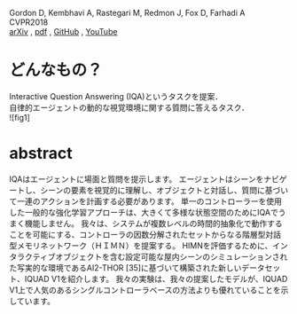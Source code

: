 Gordon D, Kembhavi A, Rastegari M, Redmon J, Fox D, Farhadi A  
CVPR2018  
[arXiv](https://arxiv.org/abs/1712.03316) , [pdf](https://arxiv.org/pdf/1712.03316.pdf) , [GitHub](https://github.com/danielgordon10/thor-iqa-cvpr-2018) , [YouTube](https://www.youtube.com/watch?v=pXd3C-1jr98&feature=youtu.be)

# どんなもの？
Interactive Question Answering (IQA)というタスクを提案．  
自律的エージェントの動的な視覚環境に関する質問に答えるタスク．  
![fig1]

# abstract
IQAはエージェントに場面と質問を提示します。 エージェントはシーンをナビゲートし、シーンの要素を視覚的に理解し、オブジェクトと対話し、質問に基づいて一連のアクションを計画する必要があります。 単一のコントローラーを使用した一般的な強化学習アプローチは、大きくて多様な状態空間のためにIQAでうまく機能しません。 我々は、システムが複数レベルの時間的抽象化で動作することを可能にする、コントローラの因数分解されたセットからなる階層型対話型メモリネットワーク（ＨＩＭＮ）を提案する。 HIMNを評価するために、インタラクティブオブジェクトを含む設定可能な屋内シーンのシミュレーションされた写実的な環境であるAI2-THOR [35]に基づいて構築された新しいデータセット、IQUAD V1を紹介します。 我々の実験は、我々の提案したモデルが、IQUAD V1上で人気のあるシングルコントローラベースの方法よりも優れていることを示しています。


